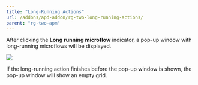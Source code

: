 ```yaml
---
title: "Long-Running Actions"
url: /addons/apd-addon/rg-two-long-running-actions/
parent: "rg-two-apm"
---
```


After clicking the **Long running microflow** indicator, a pop-up window with long-running microflows will be displayed.

 ![](/attachments/addons/apd-addon/rg-apd/rg-two-apm/rg-two-long-running-actions/long-running-actions.png)

If the long-running action finishes before the pop-up window is shown, the pop-up window will show an empty grid.
